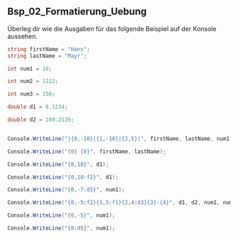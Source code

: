 ## Bsp_02_Formatierung_Uebung

Überleg dir wie die Ausgaben für das folgende Beispiel auf der Konsole aussehen.

```csharp
string firstName = "Hans";
string lastName = "Mayr";

int num1 = 10;

int num2 = 1222;

int num3 = 150;

double d1 = 6.1234;

double d2 = 100.2126;


Console.WriteLine("|{0,-10}|{1,-10}|{2,5}|", firstName, lastName, num1);

Console.WriteLine("{0} {0}", firstName, lastName);

Console.WriteLine("{0,10}", d1);

Console.WriteLine("{0,10:f2}", d1);

Console.WriteLine("{0,-7:d5}", num1);

Console.WriteLine("{0,-5:f2}{1,5:f1}{2,4:d3}{3}-{4}", d1, d2, num1, num2, firstName);

Console.WriteLine("{0,-5}", num1);

Console.WriteLine("{0:d5}", num1);
```
